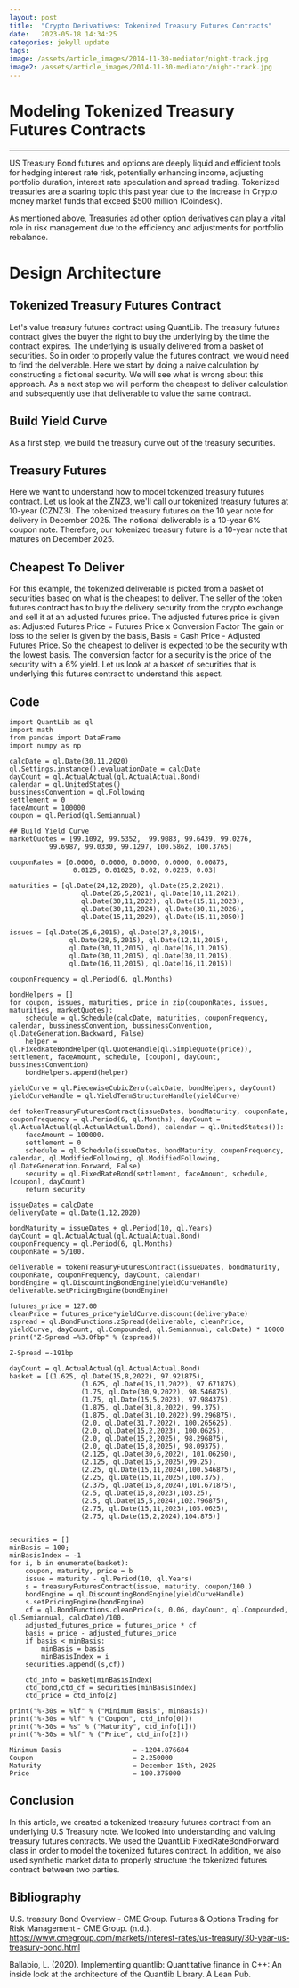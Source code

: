 ```yaml
---
layout: post
title:  "Crypto Derivatives: Tokenized Treasury Futures Contracts"
date:   2023-05-18 14:34:25
categories: jekyll update
tags: 
image: /assets/article_images/2014-11-30-mediator/night-track.jpg
image2: /assets/article_images/2014-11-30-mediator/night-track.jpg
---
```

# Modeling Tokenized Treasury Futures Contracts
---
US Treasury Bond futures and options are deeply liquid and efficient tools for hedging interest rate risk, potentially enhancing income, adjusting portfolio duration, interest rate speculation and spread trading. Tokenized treasuries are a soaring topic this past year due to the increase in Crypto money market funds that exceed $500 million (Coindesk).

As mentioned above, Treasuries ad other option derivatives can play a vital role in risk management due to the efficiency and adjustments for portfolio rebalance.

# Design Architecture
## Tokenized Treasury Futures Contract
Let's value treasury futures contract using QuantLib. The treasury futures contract gives the buyer the right to buy the underlying by the time the contract expires. The underlying is usually delivered from a basket of securities. So in order to properly value the futures contract, we would need to find the deliverable. Here we start by doing a naive calculation by constructing a fictional security. We will see what is wrong about this approach. As a next step we will perform the cheapest to deliver calculation and subsequently use that deliverable to value the same contract.

## Build Yield Curve
As a first step, we build the treasury curve out of the treasury securities.

## Treasury Futures
Here we want to understand how to model tokenized treasury futures contract. Let us look at the ZNZ3, we'll call our tokenized treasury futures at 10-year (CZNZ3). The tokenized treasury futures on the 10 year note for delivery in December 2025. The notional deliverable is a 10-year 6% coupon note. Therefore, our tokenized treasury future is a 10-year note that matures on December 2025.

## Cheapest To Deliver
For this example, the tokenized deliverable is picked from a basket of securities based on what is the cheapest to deliver. The seller of the token futures contract has to buy the delivery security from the crypto exchange and sell it at an adjusted futures price. The adjusted futures price is given as: Adjusted Futures Price = Futures Price x Conversion Factor The gain or loss to the seller is given by the basis, Basis = Cash Price - Adjusted Futures Price. So the cheapest to deliver is expected to be the security with the lowest basis. The conversion factor for a security is the price of the security with a 6% yield. Let us look at a basket of securities that is underlying this futures contract to understand this aspect.

## Code

    import QuantLib as ql
    import math
    from pandas import DataFrame
    import numpy as np

    calcDate = ql.Date(30,11,2020)
    ql.Settings.instance().evaluationDate = calcDate
    dayCount = ql.ActualActual(ql.ActualActual.Bond)
    calendar = ql.UnitedStates()
    bussinessConvention = ql.Following
    settlement = 0
    faceAmount = 100000
    coupon = ql.Period(ql.Semiannual)

    ## Build Yield Curve
    marketQuotes = [99.1092, 99.5352,  99.9083, 99.6439, 99.0276,
              99.6987, 99.0330, 99.1297, 100.5862, 100.3765]

    couponRates = [0.0000, 0.0000, 0.0000, 0.0000, 0.00875,
                    0.0125, 0.01625, 0.02, 0.0225, 0.03]

    maturities = [ql.Date(24,12,2020), ql.Date(25,2,2021),
                      ql.Date(26,5,2021), ql.Date(10,11,2021),
                      ql.Date(30,11,2022), ql.Date(15,11,2023),
                      ql.Date(30,11,2024), ql.Date(30,11,2026),
                      ql.Date(15,11,2029), ql.Date(15,11,2050)]

    issues = [ql.Date(25,6,2015), ql.Date(27,8,2015),
                   ql.Date(28,5,2015), ql.Date(12,11,2015),
                   ql.Date(30,11,2015), ql.Date(16,11,2015),
                   ql.Date(30,11,2015), ql.Date(30,11,2015),
                   ql.Date(16,11,2015), ql.Date(16,11,2015)]

    couponFrequency = ql.Period(6, ql.Months)

    bondHelpers = []
    for coupon, issues, maturities, price in zip(couponRates, issues, maturities, marketQuotes): 
        schedule = ql.Schedule(calcDate, maturities, couponFrequency, calendar, bussinessConvention, bussinessConvention, ql.DateGeneration.Backward, False)
        helper = ql.FixedRateBondHelper(ql.QuoteHandle(ql.SimpleQuote(price)), settlement, faceAmount, schedule, [coupon], dayCount, bussinessConvention)
        bondHelpers.append(helper)

    yieldCurve = ql.PiecewiseCubicZero(calcDate, bondHelpers, dayCount) 
    yieldCurveHandle = ql.YieldTermStructureHandle(yieldCurve)   

    def tokenTreasuryFuturesContract(issueDates, bondMaturity, couponRate, couponFrequency = ql.Period(6, ql.Months), dayCount = ql.ActualActual(ql.ActualActual.Bond), calendar = ql.UnitedStates()):
        faceAmount = 100000.
        settlement = 0
        schedule = ql.Schedule(issueDates, bondMaturity, couponFrequency, calendar, ql.ModifiedFollowing, ql.ModifiedFollowing, ql.DateGeneration.Forward, False)
        security = ql.FixedRateBond(settlement, faceAmount, schedule, [coupon], dayCount)
        return security

    issueDates = calcDate
    deliveryDate = ql.Date(1,12,2020)

    bondMaturity = issueDates + ql.Period(10, ql.Years)
    dayCount = ql.ActualActual(ql.ActualActual.Bond)
    couponFrequency = ql.Period(6, ql.Months)
    couponRate = 5/100.

    deliverable = tokenTreasuryFuturesContract(issueDates, bondMaturity, couponRate, couponFrequency, dayCount, calendar)
    bondEngine = ql.DiscountingBondEngine(yieldCurveHandle)
    deliverable.setPricingEngine(bondEngine)

    futures_price = 127.00
    cleanPrice = futures_price*yieldCurve.discount(deliveryDate)
    zspread = ql.BondFunctions.zSpread(deliverable, cleanPrice, yieldCurve, dayCount, ql.Compounded, ql.Semiannual, calcDate) * 10000 
    print("Z-Spread =%3.0fbp" % (zspread))
    
    Z-Spread =-191bp

    dayCount = ql.ActualActual(ql.ActualActual.Bond)
    basket = [(1.625, ql.Date(15,8,2022), 97.921875),
                      (1.625, ql.Date(15,11,2022), 97.671875),
                      (1.75, ql.Date(30,9,2022), 98.546875),
                      (1.75, ql.Date(15,5,2023), 97.984375),
                      (1.875, ql.Date(31,8,2022), 99.375),
                      (1.875, ql.Date(31,10,2022),99.296875),
                      (2.0, ql.Date(31,7,2022), 100.265625),
                      (2.0, ql.Date(15,2,2023), 100.0625),
                      (2.0, ql.Date(15,2,2025), 98.296875),
                      (2.0, ql.Date(15,8,2025), 98.09375),
                      (2.125, ql.Date(30,6,2022), 101.06250),
                      (2.125, ql.Date(15,5,2025),99.25),
                      (2.25, ql.Date(15,11,2024),100.546875),
                      (2.25, ql.Date(15,11,2025),100.375),
                      (2.375, ql.Date(15,8,2024),101.671875),
                      (2.5, ql.Date(15,8,2023),103.25),
                      (2.5, ql.Date(15,5,2024),102.796875),
                      (2.75, ql.Date(15,11,2023),105.0625),
                      (2.75, ql.Date(15,2,2024),104.875)]


    securities = []
    minBasis = 100; 
    minBasisIndex = -1 
    for i, b in enumerate(basket):
        coupon, maturity, price = b
        issue = maturity - ql.Period(10, ql.Years)
        s = treasuryFuturesContract(issue, maturity, coupon/100.)
        bondEngine = ql.DiscountingBondEngine(yieldCurveHandle)
        s.setPricingEngine(bondEngine)
        cf = ql.BondFunctions.cleanPrice(s, 0.06, dayCount, ql.Compounded, ql.Semiannual, calcDate)/100.
        adjusted_futures_price = futures_price * cf
        basis = price - adjusted_futures_price
        if basis < minBasis: 
            minBasis = basis 
            minBasisIndex = i
        securities.append((s,cf))

        ctd_info = basket[minBasisIndex]
        ctd_bond,ctd_cf = securities[minBasisIndex] 
        ctd_price = ctd_info[2]

    print("%-30s = %lf" % ("Minimum Basis", minBasis)) 
    print("%-30s = %lf" % ("Coupon", ctd_info[0]))
    print("%-30s = %s" % ("Maturity", ctd_info[1])) 
    print("%-30s = %lf" % ("Price", ctd_info[2]))
    
    Minimum Basis                  = -1204.876684
    Coupon                         = 2.250000
    Maturity                       = December 15th, 2025
    Price                          = 100.375000

## Conclusion
In this article, we created a tokenized treasury futures contract from an underlying U.S Treasury note. We looked into understanding and valuing treasury futures contracts. We used the QuantLib FixedRateBondForward class in order to model the tokenized futures contract. In addition, we also used synthetic market data to properly structure the tokenized futures contract between two parties.

## Bibliography

U.S. treasury Bond Overview - CME Group. Futures &amp; Options Trading for Risk Management - CME Group. (n.d.). 
    https://www.cmegroup.com/markets/interest-rates/us-treasury/30-year-us-treasury-bond.html 
    
Ballabio, L. (2020). Implementing quantlib: Quantitative finance in C++: An inside look at the architecture of the Quantlib Library. A Lean Pub.
